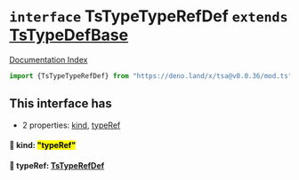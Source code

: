 # `interface` TsTypeTypeRefDef `extends` [TsTypeDefBase](../private.interface.TsTypeDefBase/README.md)

[Documentation Index](../README.md)

```ts
import {TsTypeTypeRefDef} from "https://deno.land/x/tsa@v0.0.36/mod.ts"
```

## This interface has

- 2 properties:
[kind](#-kind-typeref),
[typeRef](#-typeref-tstyperefdef)


#### 📄 kind: <mark>"typeRef"</mark>



#### 📄 typeRef: [TsTypeRefDef](../interface.TsTypeRefDef/README.md)



